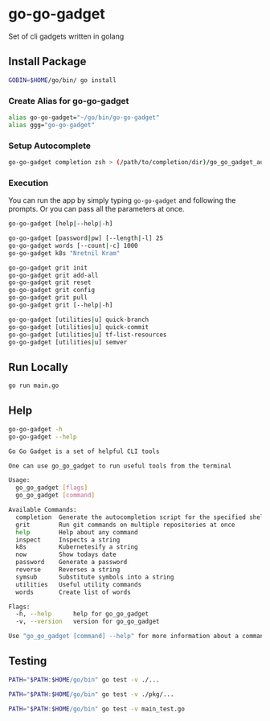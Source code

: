 # go-go-gadget

Set of cli gadgets written in golang

## Install Package

```sh
GOBIN=$HOME/go/bin/ go install
```

### Create Alias for go-go-gadget

```sh
alias go-go-gadget="~/go/bin/go-go-gadget"
alias ggg="go-go-gadget"
```

### Setup Autocomplete

```sh
go-go-gadget completion zsh > (/path/to/completion/dir)/go_go_gadget_auto_complete
```

### Execution

You can run the app by simply typing `go-go-gadget` and following the prompts.  Or you can pass all the parameters at once.

```sh
go-go-gadget [help|--help|-h]

go-go-gadget [password|pw] [--length|-l] 25
go-go-gadget words [--count|-c] 1000
go-go-gadget k8s "Nretnil Kram"

go-go-gadget grit init
go-go-gadget grit add-all
go-go-gadget grit reset
go-go-gadget grit config
go-go-gadget grit pull
go-go-gadget grit [--help|-h]

go-go-gadget [utilities|u] quick-branch
go-go-gadget [utilities|u] quick-commit
go-go-gadget [utilities|u] tf-list-resources
go-go-gadget [utilities|u] semver
```

## Run Locally

```sh
go run main.go
```

## Help

```sh
go-go-gadget -h
go-go-gadget --help
```

```sh
Go Go Gadget is a set of helpful CLI tools

One can use go_go_gadget to run useful tools from the terminal

Usage:
  go_go_gadget [flags]
  go_go_gadget [command]

Available Commands:
  completion  Generate the autocompletion script for the specified shell
  grit        Run git commands on multiple repositories at once
  help        Help about any command
  inspect     Inspects a string
  k8s         Kubernetesify a string
  now         Show todays date
  password    Generate a password
  reverse     Reverses a string
  symsub      Substitute symbols into a string
  utilities   Useful utility commands
  words       Create list of words

Flags:
  -h, --help      help for go_go_gadget
  -v, --version   version for go_go_gadget

Use "go_go_gadget [command] --help" for more information about a command.
```

## Testing

```sh
PATH="$PATH:$HOME/go/bin" go test -v ./...

PATH="$PATH:$HOME/go/bin" go test -v ./pkg/...

PATH="$PATH:$HOME/go/bin" go test -v main_test.go
```
